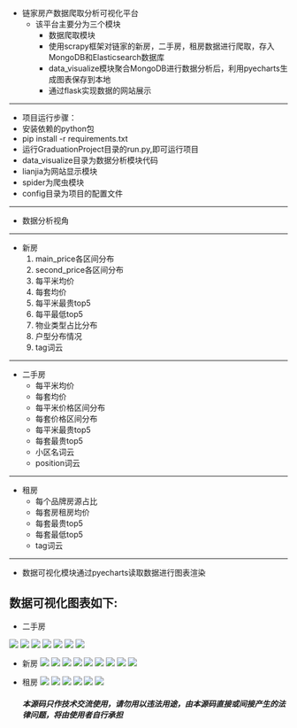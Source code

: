 - 链家房产数据爬取分析可视化平台
    - 该平台主要分为三个模块
        - 数据爬取模块
        * 使用scrapy框架对链家的新房，二手房，租房数据进行爬取，存入MongoDB和Elasticsearch数据库
        *  data_visualize模块聚合MongoDB进行数据分析后，利用pyecharts生成图表保存到本地
        * 通过flask实现数据的网站展示
---
+ 项目运行步骤：
+ 安装依赖的python包
+ pip install -r requirements.txt
+ 运行GraduationProject目录的run.py,即可运行项目
+ data_visualize目录为数据分析模块代码
+ lianjia为网站显示模块
+ spider为爬虫模块
+ config目录为项目的配置文件
---
+ 数据分析视角
---
+ 新房
    1. main_price各区间分布
    2. second_price各区间分布
    3. 每平米均价
    4. 每套均价
    5. 每平米最贵top5
    6. 每平最低top5
    7. 物业类型占比分布
    8. 户型分布情况
    9. tag词云

---

+ 二手房
    * 每平米均价
    * 每套均价
    * 每平米价格区间分布
    * 每套价格区间分布
    * 每平米最贵top5
    * 每套最贵top5
    * 小区名词云
    * position词云
---
+ 租房
    * 每个品牌房源占比
    * 每套房租房均价
    * 每套最贵top5
    * 每套最低top5
    * tag词云
---
+ 数据可视化模块通过pyecharts读取数据进行图表渲染
## 数据可视化图表如下:
* 二手房

![](lianjia/static/ershoufang/avg_loupan/新一线城市二手房每套均价(1).gif)
![](lianjia/static/ershoufang/position_wordcloud/北京市二手房热门地段.gif)
![](lianjia/static/ershoufang/square_meter_max_top5/北京市二手房每平米最贵top5小区.gif)
![](lianjia/static/ershoufang/square_meter_min_top5/哈尔滨市二手房每平米最便宜top5小区.gif)
![](lianjia/static/ershoufang/total_price_range/成都市二手房每套房价位占比分布图.gif)
![](lianjia/static/ershoufang/unit_price_range/北京市二手房每平米楼盘价位占比分布图.gif)
![](lianjia/static/ershoufang/xiaoqu_wordcloud/武汉市二手房热门小区.gif)

* 新房
![](lianjia/static/newhouse/avg_loupan/链家部分二线内陆城市每套新房均价.gif)
![](lianjia/static/newhouse/avg_square_meter/链家部分一线城市及新一线城市新房每平米均价.gif)
![](lianjia/static/newhouse/huxing_count/珠海市新房户型占比分布图.gif)
![](lianjia/static/newhouse/main_price_range/承德市新房每平米楼盘价位占比分布图.gif)
![](lianjia/static/newhouse/second_price_range/重庆市每套新房价位占比分布图.gif)
![](lianjia/static/newhouse/square_meter_max_top5/成都市新房每平米最贵top5楼盘.gif)
![](lianjia/static/newhouse/square_meter_min_top5/杭州市新房每平米最便宜top5楼盘.gif)
![](lianjia/static/newhouse/tag_wordcloud/上海市新房热门标签.gif)
![](lianjia/static/newhouse/wuye_type_count/南京市新房物业类型占比分布图.gif)
* 租房
  ![](lianjia/static/rent/avg_price/一线城市租房均价.gif)
  ![](lianjia/static/rent/brand_avg_price/东莞市房源占比最高平台top5均价.gif)
  ![](lianjia/static/rent/rent_max_top5/合肥市租房价格最高top5.gif)
  ![](lianjia/static/rent/rent_min_top5/杭州市租房价格最低top5.gif)
  ![](lianjia/static/rent/source_percentage/广州市链家租房来源.gif)
  ![](lianjia/static/rent/tag_wordcloud/杭州市租房热门标签.gif)

  ##### 本源码只作技术交流使用，请勿用以违法用途，由本源码直接或间接产生的法律问题，将由使用者自行承担